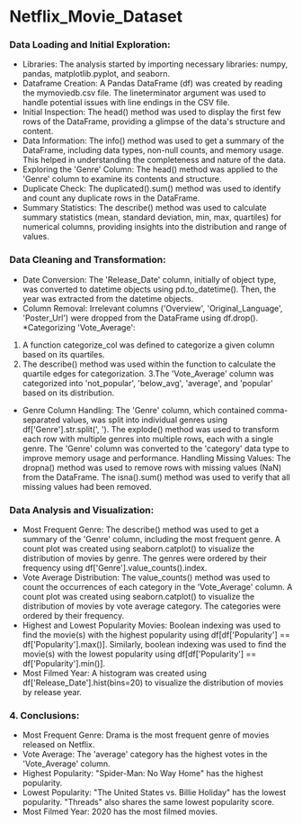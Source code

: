 # Netflix_Movie_Dataset

### Data Loading and Initial Exploration:
* Libraries: The analysis started by importing necessary libraries: numpy, pandas, matplotlib.pyplot, and seaborn.
* Dataframe Creation: A Pandas DataFrame (df) was created by reading the mymoviedb.csv file. The lineterminator argument was used to handle potential issues with line endings in the CSV file.
* Initial Inspection: The head() method was used to display the first few rows of the DataFrame, providing a glimpse of the data's structure and content.
* Data Information: The info() method was used to get a summary of the DataFrame, including data types, non-null counts, and memory usage. This helped in understanding the completeness and nature of the data.
* Exploring the 'Genre' Column: The head() method was applied to the 'Genre' column to examine its contents and structure.
* Duplicate Check: The duplicated().sum() method was used to identify and count any duplicate rows in the DataFrame.
* Summary Statistics: The describe() method was used to calculate summary statistics (mean, standard deviation, min, max, quartiles) for numerical columns, providing insights into the distribution and range of values.

### Data Cleaning and Transformation:
* Date Conversion: The 'Release_Date' column, initially of object type, was converted to datetime objects using pd.to_datetime(). Then, the year was extracted from the datetime objects.
* Column Removal: Irrelevant columns ('Overview', 'Original_Language', 'Poster_Url') were dropped from the DataFrame using df.drop().
*Categorizing 'Vote_Average':
1. A function categorize_col was defined to categorize a given column based on its quartiles.<br>
2. The describe() method was used within the function to calculate the quartile edges for categorization.
3.The 'Vote_Average' column was categorized into 'not_popular', 'below_avg', 'average', and 'popular' based on its distribution.
* Genre Column Handling:
The 'Genre' column, which contained comma-separated values, was split into individual genres using df['Genre'].str.split(', ').
The explode() method was used to transform each row with multiple genres into multiple rows, each with a single genre.
The 'Genre' column was converted to the 'category' data type to improve memory usage and performance.
Handling Missing Values: The dropna() method was used to remove rows with missing values (NaN) from the DataFrame. The isna().sum() method was used to verify that all missing values had been removed.

### Data Analysis and Visualization:
* Most Frequent Genre:
The describe() method was used to get a summary of the 'Genre' column, including the most frequent genre.
A count plot was created using seaborn.catplot() to visualize the distribution of movies by genre. The genres were ordered by their frequency using df['Genre'].value_counts().index.
* Vote Average Distribution:
The value_counts() method was used to count the occurrences of each category in the 'Vote_Average' column.
A count plot was created using seaborn.catplot() to visualize the distribution of movies by vote average category. The categories were ordered by their frequency.
* Highest and Lowest Popularity Movies:
Boolean indexing was used to find the movie(s) with the highest popularity using df[df['Popularity'] == df['Popularity'].max()].
Similarly, boolean indexing was used to find the movie(s) with the lowest popularity using df[df['Popularity'] == df['Popularity'].min()].
* Most Filmed Year:
A histogram was created using df['Release_Date'].hist(bins=20) to visualize the distribution of movies by release year.

### 4. Conclusions:
* Most Frequent Genre: Drama is the most frequent genre of movies released on Netflix.
* Vote Average: The 'average' category has the highest votes in the 'Vote_Average' column.
* Highest Popularity: "Spider-Man: No Way Home" has the highest popularity.
* Lowest Popularity: "The United States vs. Billie Holiday" has the lowest popularity. "Threads" also shares the same lowest popularity score.
* Most Filmed Year: 2020 has the most filmed movies.
